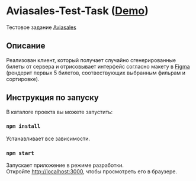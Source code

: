 # Aviasales-Test-Task ([Demo](https://ak0chkin.github.io/aviasales-test-task/))

Тестовое задание [Aviasales](https://github.com/KosyanMedia/test-tasks/tree/master/aviasales_frontend)

## Описание

Реализован клиент, который получает случайно сгенерированные билеты от сервера и отрисовывает интерфейс согласно макету в [Figma](https://www.figma.com/file/4fQe1lEbo4DARjvNtaU0uJ/Aviasales-test-task) (рендерит первых 5 билетов, соотвествующих выбранным фильрам и сортировке).
## Инструкция по запуску

В каталоге проекта вы можете запустить:

### `npm install`

Устанавливает все зависимости.

### `npm start`

Запускает приложение в режиме разработки. \
Откройте [http://localhost:3000](http://localhost:3000), чтобы просмотреть его в браузере.

